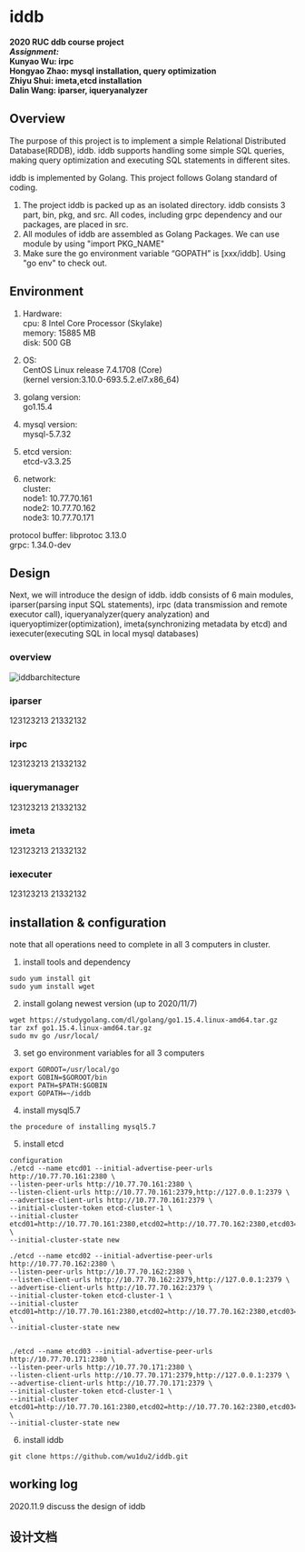 # iddb
**2020 RUC ddb course project**   
***Assignment:***  
**Kunyao Wu: irpc**  
**Hongyao Zhao: mysql installation, query optimization**  
**Zhiyu Shui: imeta,etcd installation**  
**Dalin Wang: iparser, iqueryanalyzer**  
## Overview  
The purpose of this project is to implement a simple Relational Distributed Database(RDDB), iddb. iddb supports handling some simple SQL queries, making query optimization and executing SQL statements in different sites.

iddb is implemented by Golang. This project follows Golang standard of coding.
1. The project iddb is packed up as an isolated directory. iddb consists 3 part, bin, pkg, and src. All codes, including grpc dependency and our packages, are placed in src.
2. All modules of iddb are assembled as Golang Packages. We can use module by using "import PKG_NAME"
3. Make sure the go environment variable “GOPATH” is [xxx/iddb]. Using "go env" to check out.

## Environment
1. Hardware:  
cpu: 8  Intel Core Processor (Skylake)  
memory:  15885 MB  
disk: 500 GB  

2. OS:  
CentOS Linux release 7.4.1708 (Core)  
(kernel version:3.10.0-693.5.2.el7.x86_64)  

3. golang version:  
go1.15.4  

4. mysql version:  
mysql-5.7.32  

5. etcd version:  
etcd-v3.3.25  

6. network:  
cluster:  
node1: 10.77.70.161  
node2: 10.77.70.162  
node3: 10.77.70.171  
  
protocol buffer: libprotoc 3.13.0  
grpc: 1.34.0-dev  

## Design 
Next, we will introduce the design of iddb. iddb consists of 6 main modules, iparser(parsing input SQL statements), irpc (data transmission and remote executor call), iqueryanalyzer(query analyzation) and iqueryoptimizer(optimization), imeta(synchronizing metadata by etcd) and iexecuter(executing SQL in local mysql databases)

### overview  

![iddbarchitecture](https://github.com/wu1du2/iddb/raw/master/img/architecture.jpeg)


### iparser
123123213
21332132

### irpc
123123213
21332132

### iquerymanager
123123213
21332132

### imeta
123123213
21332132

### iexecuter
123123213
21332132

## installation & configuration
note that all operations need to complete in all 3 computers in cluster.

1. install tools and dependency  
```
sudo yum install git
sudo yum install wget  
```

2. install golang newest version (up to 2020/11/7)
```
wget https://studygolang.com/dl/golang/go1.15.4.linux-amd64.tar.gz  
tar zxf go1.15.4.linux-amd64.tar.gz  
sudo mv go /usr/local/  
```

3. set go environment variables for all 3 computers  
```
export GOROOT=/usr/local/go  
export GOBIN=$GOROOT/bin  
export PATH=$PATH:$GOBIN  
export GOPATH=~/iddb
```

4. install mysql5.7
```
the procedure of installing mysql5.7
```

5. install etcd
```
configuration
./etcd --name etcd01 --initial-advertise-peer-urls http://10.77.70.161:2380 \
--listen-peer-urls http://10.77.70.161:2380 \
--listen-client-urls http://10.77.70.161:2379,http://127.0.0.1:2379 \
--advertise-client-urls http://10.77.70.161:2379 \
--initial-cluster-token etcd-cluster-1 \
--initial-cluster etcd01=http://10.77.70.161:2380,etcd02=http://10.77.70.162:2380,etcd03=http://10.77.70.171:2380 \
--initial-cluster-state new

./etcd --name etcd02 --initial-advertise-peer-urls http://10.77.70.162:2380 \
--listen-peer-urls http://10.77.70.162:2380 \
--listen-client-urls http://10.77.70.162:2379,http://127.0.0.1:2379 \
--advertise-client-urls http://10.77.70.162:2379 \
--initial-cluster-token etcd-cluster-1 \
--initial-cluster etcd01=http://10.77.70.161:2380,etcd02=http://10.77.70.162:2380,etcd03=http://10.77.70.171:2380 \
--initial-cluster-state new


./etcd --name etcd03 --initial-advertise-peer-urls http://10.77.70.171:2380 \
--listen-peer-urls http://10.77.70.171:2380 \
--listen-client-urls http://10.77.70.171:2379,http://127.0.0.1:2379 \
--advertise-client-urls http://10.77.70.171:2379 \
--initial-cluster-token etcd-cluster-1 \
--initial-cluster etcd01=http://10.77.70.161:2380,etcd02=http://10.77.70.162:2380,etcd03=http://10.77.70.171:2380 \
--initial-cluster-state new
```

6. install iddb
```
git clone https://github.com/wu1du2/iddb.git  
```


## working log
2020.11.9 discuss the design of iddb

## 设计文档
